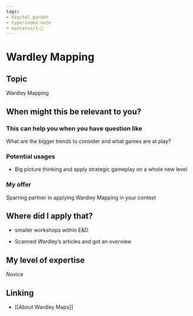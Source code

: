 ```yaml
---
tags: 
- digital_garden
- type/index-note
- epstatus/1-🌱
---
```

# Wardley Mapping
## Topic

Wardley Mapping

## When might this be relevant to you?

### This can help you when you have question like

What are the bigger trends to consider and what games are at play?

### Potential usages

-   Big picture thinking and apply strategic gameplay on a whole new level
    

### My offer

Sparring partner in applying Wardley Mapping in your context

## Where did I apply that?

-   smaller workshops within E&D
    
-   Scanned Wardley’s articles and got an overview
    

## My level of expertise

Novice

## Linking
+ [[About Wardley Maps]]